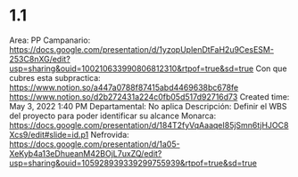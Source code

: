# 1.1

Area: PP
Campanario: https://docs.google.com/presentation/d/1yzopUplenDtFaH2u9CesESM-253C8nXG/edit?usp=sharing&ouid=100210633990806812310&rtpof=true&sd=true
Con que cubres esta subpractica: https://www.notion.so/a447a0788f87415abd4469638bc678fe 
https://www.notion.so/d2b272431a224c0fb05d517d92716d73 
Created time: May 3, 2022 1:40 PM
Departamental: No aplica
Descripción: Definir el WBS del proyecto para poder identificar su alcance 
Monarca: https://docs.google.com/presentation/d/184T2fyVqAaaqeI85jSmn6tjHJOC8Xcs9/edit#slide=id.p1 
Nefrovida: https://docs.google.com/presentation/d/1a05-XeKyb4a13eDhueanM42BOjL7uxZQ/edit?usp=sharing&ouid=105928939339299755939&rtpof=true&sd=true